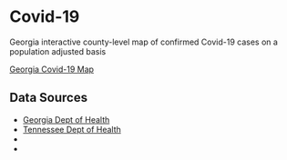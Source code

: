 # Covid-19

Georgia interactive county-level map of confirmed Covid-19 cases on a population adjusted basis

[Georgia Covid-19 Map](https://hjhuney.github.io/Covid-19/viz/ga_covid.html)



## Data Sources

* [Georgia Dept of Health](https://dph.georgia.gov/covid-19-daily-status-report)
* [Tennessee Dept of Health](https://www.tn.gov/health/cedep/ncov.html)
* []()
* []()
